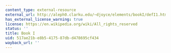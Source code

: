 ```yaml
---
content_type: external-resource
external_url: http://aleph0.clarku.edu/~djoyce/elements/bookI/defI1.html
has_external_license_warning: true
license: https://en.wikipedia.org/wiki/All_rights_reserved
status: ''
title: Book I
uid: 517ae21b-e8b5-4175-87db-d478695cf434
wayback_url: ''
---
```

